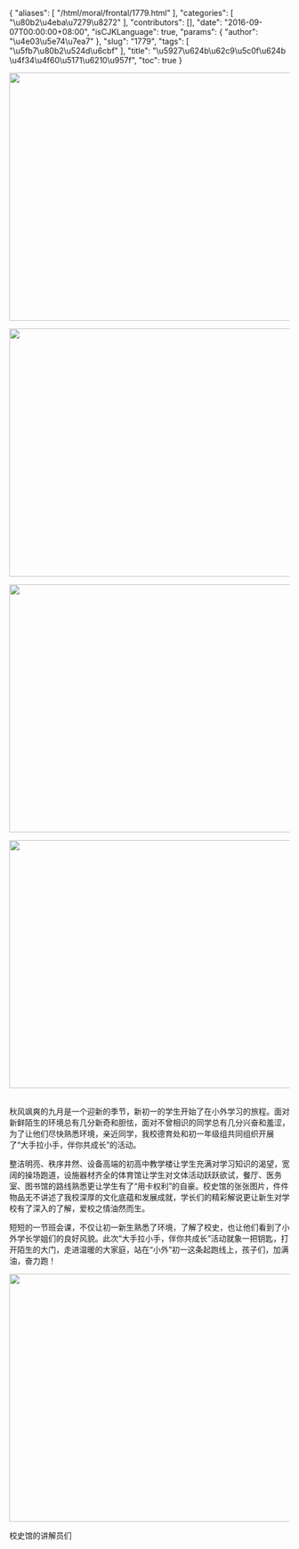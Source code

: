 {
    "aliases": [
        "/html/moral/frontal/1779.html"
    ],
    "categories": [
        "\u80b2\u4eba\u7279\u8272"
    ],
    "contributors": [],
    "date": "2016-09-07T00:00:00+08:00",
    "isCJKLanguage": true,
    "params": {
        "author": "\u4e03\u5e74\u7ea7"
    },
    "slug": "1779",
    "tags": [
        "\u5fb7\u80b2\u524d\u6cbf"
    ],
    "title": "\u5927\u624b\u62c9\u5c0f\u624b  \u4f34\u4f60\u5171\u6210\u957f",
    "toc": true
}


<img
    src="https://cdn.tfls.online/mirror/full/7bf3cf73fddd3f9644276dcbf090be2c05e66074.jpg"
    style="display:block;margin-left:auto;margin-right:auto;"
    decoding="async"
    fetchpriority="auto"
    loading="lazy"
    height="445"
    width="600"
/>





<img
    src="https://cdn.tfls.online/mirror/full/5da7d60f427b0fcaa8c2db5046c2c6a06b955f08.jpg"
    style="display:block;margin-left:auto;margin-right:auto;"
    decoding="async"
    fetchpriority="auto"
    loading="lazy"
    height="445"
    width="600"
/>





<img
    src="https://cdn.tfls.online/mirror/full/7c78972c4179a035ac8872aadd577094b41864a9.jpg"
    style="display:block;margin-left:auto;margin-right:auto;"
    decoding="async"
    fetchpriority="auto"
    loading="lazy"
    height="445"
    width="600"
/>





<img
    src="https://cdn.tfls.online/mirror/full/16541a1f048bff2dd1468458329d8a593470f148.jpg"
    style="display:block;margin-left:auto;margin-right:auto;"
    decoding="async"
    fetchpriority="auto"
    loading="lazy"
    height="445"
    width="600"
/> 







秋风飒爽的九月是一个迎新的季节，新初一的学生开始了在小外学习的旅程。面对新鲜陌生的环境总有几分新奇和胆怯，面对不曾相识的同学总有几分兴奋和羞涩，为了让他们尽快熟悉环境，亲近同学，我校德育处和初一年级组共同组织开展了“大手拉小手，伴你共成长”的活动。




整洁明亮、秩序井然、设备高端的初高中教学楼让学生充满对学习知识的渴望，宽阔的操场跑道，设施器材齐全的体育馆让学生对文体活动跃跃欲试，餐厅、医务室、图书馆的路线熟悉更让学生有了“用卡权利”的自豪。校史馆的张张图片，件件物品无不讲述了我校深厚的文化底蕴和发展成就，学长们的精彩解说更让新生对学校有了深入的了解，爱校之情油然而生。




短短的一节班会课，不仅让初一新生熟悉了环境，了解了校史，也让他们看到了小外学长学姐们的良好风貌。此次“大手拉小手，伴你共成长”活动就象一把钥匙，打开陌生的大门，走进温暖的大家庭，站在“小外”初一这条起跑线上，孩子们，加满油，奋力跑！




  






<img
    src="https://cdn.tfls.online/mirror/full/4080ec168c02e4b307de6031c88c29aea18bc84f.jpg"
    style="display:block;margin-left:auto;margin-right:auto;"
    decoding="async"
    fetchpriority="auto"
    loading="lazy"
    height="445"
    width="600"
/>




 校史馆的讲解员们
 

